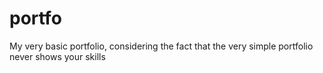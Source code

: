 # portfo
My very basic portfolio, considering the fact that the very simple portfolio never shows your skills
